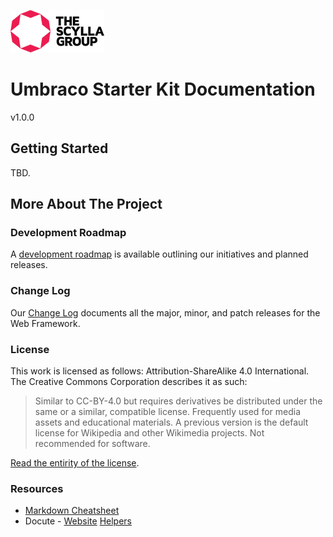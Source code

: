 [![The Scylla Group](scylla.png)](https://www.scyllagroup.com)
# Umbraco Starter Kit Documentation

v1.0.0

## Getting Started

TBD.

## More About The Project

### Development Roadmap

A [development roadmap](/roadmap) is available outlining our initiatives and planned releases.

### Change Log

Our [Change Log](/change-log) documents all the major, minor, and patch releases for the Web Framework.

### License

This work is licensed as follows: Attribution-ShareAlike 4.0 International. The Creative Commons Corporation describes it as such:

> Similar to CC-BY-4.0 but requires derivatives be distributed under the same or a similar, compatible license. Frequently used for media assets and educational materials. A previous version is the default license for Wikipedia and other Wikimedia projects. Not recommended for software.

[Read the entirity of the license](/license).

### Resources

- [Markdown Cheatsheet](https://github.com/adam-p/markdown-here/wiki/Markdown-Cheatsheet)
- Docute - [Website](https://docute.js.org/#/home) [Helpers](https://docute.js.org/#/home?id=doc-helpers)